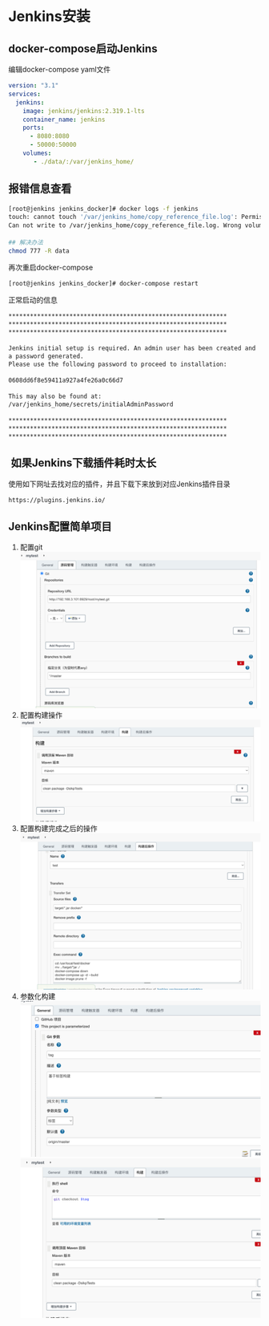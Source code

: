 
# Jenkins安装

## docker-compose启动Jenkins

编辑docker-compose yaml文件
```yaml
version: "3.1"
services:
  jenkins:
    image: jenkins/jenkins:2.319.1-lts
    container_name: jenkins
    ports:
      - 8080:8080
      - 50000:50000
    volumes:
       - ./data/:/var/jenkins_home/
```

## 报错信息查看
```bash
[root@jenkins jenkins_docker]# docker logs -f jenkins
touch: cannot touch '/var/jenkins_home/copy_reference_file.log': Permission denied
Can not write to /var/jenkins_home/copy_reference_file.log. Wrong volume permissions?

## 解决办法
chmod 777 -R data
```
再次重启docker-compose
```bash
[root@jenkins jenkins_docker]# docker-compose restart
```
正常启动的信息
```text
*************************************************************
*************************************************************
*************************************************************

Jenkins initial setup is required. An admin user has been created and a password generated.
Please use the following password to proceed to installation:

0608dd6f8e59411a927a4fe26a0c66d7

This may also be found at: /var/jenkins_home/secrets/initialAdminPassword

*************************************************************
*************************************************************
*************************************************************
```
##  如果Jenkins下载插件耗时太长

使用如下网址去找对应的插件，并且下载下来放到对应Jenkins插件目录
```url
https://plugins.jenkins.io/
```

## Jenkins配置简单项目
1. 配置git
![git](./jenkins/git.png)
2. 配置构建操作
![build](./jenkins/build.png)
3. 配置构建完成之后的操作
![build-after](./jenkins/build-after.png)
4. 参数化构建
![parameter](./jenkins/git-parameter.png)
![build-parameter](./jenkins/parameter-build.png)